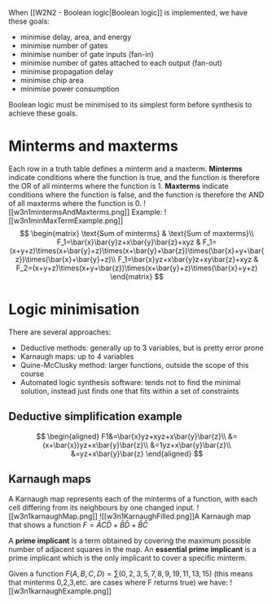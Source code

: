 When [[W2N2 - Boolean logic|Boolean logic]] is implemented, we have these goals:
- minimise delay, area, and energy
- minimise number of gates
- minimise number of gate inputs (fan-in)
- minimise number of gates attached to each output (fan-out)
- minimise propagation delay
- minimise chip area
- minimise power consumption

Boolean logic must be minimised to its simplest form before synthesis to achieve these goals.
# Minterms and maxterms
Each row in a truth table defines a minterm and a maxterm.
**Minterms** indicate conditions where the function is true, and the function is therefore the OR of all minterms where the function is 1.
**Maxterms** indicate conditions where the function is false, and the function is therefore the AND of all maxterms where the function is 0.
![[w3n1mintermsAndMaxterms.png]]
Example:
![[w3n1minMaxTermExample.png]]
$$
\begin{matrix}
\text{Sum of minterms} & \text{Sum of maxterms}\\
F_1=\bar{x}\bar{y}z+x\bar{y}\bar{z}+xyz & F_1=(x+y+z)\times(x+\bar{y}+z)\times(x+\bar{y}+\bar{z})\times(\bar{x}+y+\bar{z})\times(\bar{x}+\bar{y}+z)\\
F_1=\bar{x}yz+x\bar{y}z+xy\bar{z}+xyz & F_2=(x+y+z)\times(x+y+\bar{z})\times(x+\bar{y}+z)\times(\bar{x}+y+z)
\end{matrix}
$$
# Logic minimisation
There are several approaches:
- Deductive methods: generally up to 3 variables, but is pretty error prone
- Karnaugh maps: up to 4 variables
- Quine-McClusky method: larger functions, outside the scope of this course
- Automated logic synthesis software: tends not to find the minimal solution, instead just finds one that fits within a set of constraints

## Deductive simplification example
$$
\begin{aligned}
F1&=\bar{x}yz+xyz+x\bar{y}\bar{z}\\
&=(x+\bar{x})yz+x\bar{y}\bar{z}\\
&=1yz+x\bar{y}\bar{z}\\
&=yz+x\bar{y}\bar{z}
\end{aligned}
$$
## Karnaugh maps
A Karnaugh map represents each of the minterms of a function, with each cell differing from its neighbours by one changed input.
![[w3n1karnaughMap.png]]
![[w3n1KarnaughFilled.png]]A Karnaugh map that shows a function $F=\bar{A}C\bar{D}+\bar{B}\bar{D}+\bar{B}\bar{C}$

A **prime implicant** is a term obtained by covering the maximum possible number of adjacent squares in the map. An **essential prime implicant** is a prime implicant which is the only implicant to cover a specific minterm.

Given a function $F(A,B,C,D)=\sum(0,2,3,5,7,8,9,19,11,13,15)$ (this means that minterms 0,2,3,etc. are cases where F returns true) we have:
![[w3n1karnaughExample.png]]

